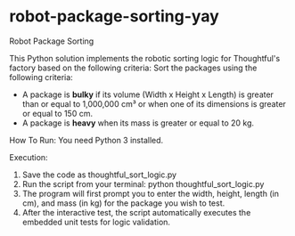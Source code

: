 # robot-package-sorting-yay
Robot Package Sorting

This Python solution implements the robotic sorting logic for Thoughtful's factory based on the following criteria:
Sort the packages using the following criteria:
- A package is **bulky** if its volume (Width x Height x Length) is greater than or equal to 1,000,000 cm³ or when one of its dimensions is greater or equal to 150 cm.
- A package is **heavy** when its mass is greater or equal to 20 kg.

How To Run:
You need Python 3 installed.

Execution:
1. Save the code as thoughtful_sort_logic.py
2. Run the script from your terminal: python thoughtful_sort_logic.py
3. The program will first prompt you to enter the width, height, length (in cm), and mass (in kg) for the package you wish to test.
4. After the interactive test, the script automatically executes the embedded unit tests for logic validation.



